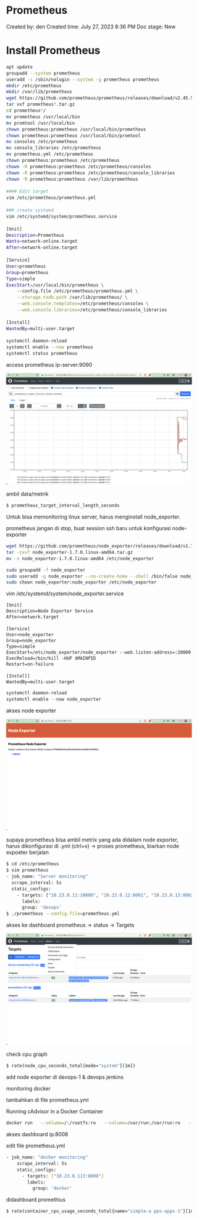 # Prometheus

Created by: den
Created time: July 27, 2023 8:36 PM
Doc stage: New

# Install Prometheus

```bash
apt update
groupadd --system prometheus
useradd -s /sbin/nologin --system -g prometheus prometheus
mkdir /etc/prometheus
mkdir /var/lib/prometheus
wget https://github.com/prometheus/prometheus/releases/download/v2.45.5/prometheus-2.45.5.linux-amd64.tar.gz
tar vxf prometheus*.tar.gz
cd prometheus*/
mv prometheus /usr/local/bin
mv promtool /usr/local/bin
chown prometheus:prometheus /usr/local/bin/prometheus
chown prometheus:prometheus /usr/local/bin/promtool
mv consoles /etc/prometheus
mv console_libraries /etc/prometheus
mv prometheus.yml /etc/prometheus
chown prometheus:prometheus /etc/prometheus
chown -R prometheus:prometheus /etc/prometheus/consoles
chown -R prometheus:prometheus /etc/prometheus/console_libraries
chown -R prometheus:prometheus /var/lib/prometheus

#### Edit target
vim /etc/prometheus/prometheus.yml

### create systemd
vim /etc/systemd/system/prometheus.service

[Unit]
Description=Prometheus
Wants=network-online.target
After=network-online.target

[Service]
User=prometheus
Group=prometheus
Type=simple
ExecStart=/usr/local/bin/prometheus \
    --config.file /etc/prometheus/prometheus.yml \
    --storage.tsdb.path /var/lib/prometheus/ \
    --web.console.templates=/etc/prometheus/consoles \
    --web.console.libraries=/etc/prometheus/console_libraries

[Install]
WantedBy=multi-user.target

systemctl daemon-reload
systemctl enable --now prometheus
systemctl status prometheus
```

access prometheus ip-server:9090

![Screenshot 2023-07-27 at 21.16.26.png](Prometheus%20d4e0cdf4ff4240198960cf21d5d36e1e/Screenshot_2023-07-27_at_21.16.26.png)

ambil data/metrik

```bash
$ prometheus_target_interval_length_seconds
```

Untuk bisa memonitoring linux server, harus menginstall node_exporter.

prometheus jangan di stop, buat session ssh baru untuk konfigurasi node-exporter

```bash
wget https://github.com/prometheus/node_exporter/releases/download/v1.7.0/node_exporter-1.7.0.linux-amd64.tar.gz
tar -zxvf node_exporter-1.7.0.linux-amd64.tar.gz
mv -v node_exporter-1.7.0.linux-amd64 /etc/node_exporter
```

```bash
sudo groupadd -f node_exporter
sudo useradd -g node_exporter --no-create-home --shell /bin/false node_exporter
sudo chown node_exporter:node_exporter /etc/node_exporter
```

vim /etc/systemd/system/node_exporter.service

```
[Unit]
Description=Node Exporter Service
After=network.target

[Service]
User=node_exporter
Group=node_exporter
Type=simple
ExecStart=/etc/node_exporter/node_exporter --web.listen-address=:20000
ExecReload=/bin/kill -HUP $MAINPID
Restart=on-failure

[Install]
WantedBy=multi-user.target
```

```jsx
systemctl daemon-reload
systemctl enable --now node_exporter
```

akses node exporter 

![Screenshot 2023-07-27 at 21.42.15.png](Prometheus%20d4e0cdf4ff4240198960cf21d5d36e1e/Screenshot_2023-07-27_at_21.42.15.png)

supaya prometheus bisa ambil metrix yang ada didalam node exporter, harus dikonfigurasi di .yml (ctrl+x) → proses prometheus, biarkan node expoeter berjalan

```bash
$ cd /etc/prometheus
$ vim prometheus
- job_name: "Server monitoring"
  scrape_interval: 5s
  static_configs:
    - targets: ["10.23.0.11:10000", "10.23.0.12:8001", "10.23.0.13:8003"]
      labels:
      group: 'devops'
$ ./prometheus --config.file=prometheus.yml
```

akses ke dashboard prometheus → status → Targets

![Screenshot 2023-07-27 at 21.59.10.png](Prometheus%20d4e0cdf4ff4240198960cf21d5d36e1e/Screenshot_2023-07-27_at_21.59.10.png)

check cpu graph

```bash
$ rate(node_cpu_seconds_total{mode="system"}[1m])
```

add node exporter di devops-1 & devops jenkins

monitoring docker

tambahkan di file prometheus.yml

Running cAdvisor in a Docker Container

```bash
docker run   --volume=/:/rootfs:ro   --volume=/var/run:/var/run:ro   --volume=/sys:/sys:ro   --volume=/var/lib/docker/:/var/lib/docker:ro   --volume=/dev/disk/:/dev/disk:ro   --publish=8080:8080   --detach=true   --name=cadvisor   --privileged   --device=/dev/kmsg   gcr.io/cadvisor/cadvisor:v0.47.2

```

akses dashboard ip:8008

edit file prometheus.yml

```bash
- job_name: "docker monitoring"
    scrape_interval: 5s
    static_configs:
      - targets: ["10.23.0.113:8008"]
        labels:
          group: 'docker'
```

didashboard promethius

```bash
$ rate(container_cpu_usage_seconds_total{name="simple-a pps-apps-1"}[1m])
```

#